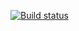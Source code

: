 [![Build status](https://ci.appveyor.com/api/projects/status/26h7e2qcc6nidkfk?svg=true)](https://ci.appveyor.com/project/AndrewLulin/junit-test)
